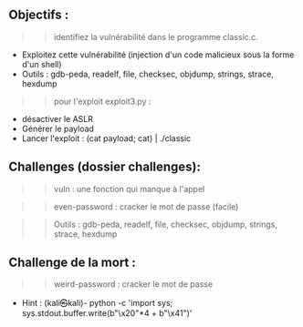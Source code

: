 ## Objectifs : 
>> identifiez la vulnérabilité dans le programme classic.c.
- Exploitez cette vulnérabilité (injection d'un code malicieux sous la forme d'un shell)
- Outils : gdb-peda, readelf, file, checksec, objdump, strings, strace, hexdump

>> pour l'exploit exploit3.py :

- désactiver le ASLR
- Générer le payload
- Lancer l'exploit : (cat payload; cat) | ./classic

## Challenges  (dossier challenges):
>> vuln : une fonction qui manque à l'appel

>> even-password : cracker le mot de passe (facile)

>> Outils : gdb-peda, readelf, file, checksec, objdump, strings, strace, hexdump

## Challenge de la mort :
>> weird-password : cracker le mot de passe

- Hint : (kali㉿kali)- python -c 'import sys; sys.stdout.buffer.write(b"\x20"*4 + b"\x41")' 
